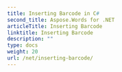 ```yaml
---
title: Inserting Barcode in C#
second_title: Aspose.Words for .NET
articleTitle: Inserting Barcode
linktitle: Inserting Barcode
description: ""
type: docs
weight: 20
url: /net/inserting-barcode/
---
```


